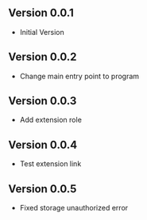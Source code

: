 ## Version 0.0.1

- Initial Version

## Version 0.0.2

- Change main entry point to program

## Version 0.0.3

- Add extension role

## Version 0.0.4

- Test extension link

## Version 0.0.5

- Fixed storage unauthorized error
